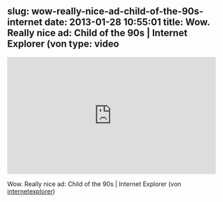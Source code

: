 slug: wow-really-nice-ad-child-of-the-90s-internet
date: 2013-01-28 10:55:01
title: Wow. Really nice ad: Child of the 90s | Internet Explorer (von 
type: video
---

<iframe width="480" height="270" src="http://www.youtube.com/embed/qkM6RJf15cg?feature=oembed" frameborder="0" allowfullscreen></iframe>

Wow. Really nice ad: Child of the 90s | Internet Explorer (von [internetexplorer](http://www.youtube.com/watch?v=qkM6RJf15cg&feature=youtu.be))
